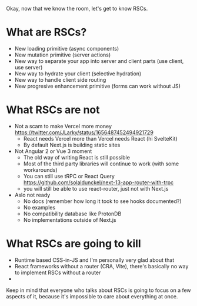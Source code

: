 Okay, now that we know the room, let's get to know RSCs.

# What are RSCs?

- New loading primitive (async components)
- New mutation primitive (server actions)
- New way to separate your app into server and client parts (use client, use server)
- New way to hydrate your client (selective hydration)
- New way to handle client side routing
- New progresive enhancement primitive (forms can work without JS)

# What RSCs are not

- Not a scam to make Vercel more money https://twitter.com/JLarky/status/1656487452494921729
  - React needs Vercel more than Vercel needs React (hi SvelteKit)
  - By default Next.js is building static sites
- Not Angular 2 or Vue 3 moment
  - The old way of writing React is still possible
  - Most of the third party libraries will continue to work (with some workarounds)
  - You can still use tRPC or React Query https://github.com/solaldunckel/next-13-app-router-with-trpc
  - you will still be able to use react-router, just not with Next.js
- Aslo not ready
  - No docs (remember how long it took to see hooks documented?)
  - No examples
  - No compatibility database like ProtonDB
  - No implementations outside of Next.js

# What RSCs are going to kill

- Runtime based CSS-in-JS and I'm personally very glad about that
- React frameworks without a router (CRA, Vite), there's basically no way to implement RSCs without a router
- 

Keep in mind that everyone who talks about RSCs is going to focus on a few aspects of it, because it's impossible to care about everything at once.
